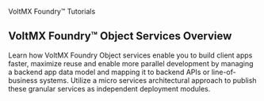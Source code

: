 ﻿    

VoltMX Foundry™ Tutorials

VoltMX Foundry™ Object Services Overview
-------------------------------------------

Learn how VoltMX Foundry Object services enable you to build client apps faster, maximize reuse and enable more parallel development by managing a backend app data model and mapping it to backend APIs or line-of-business systems. Utilize a micro services architectural approach to publish these granular services as independent deployment modules.
